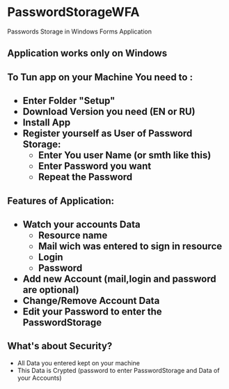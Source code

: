 # PasswordStorageWFA
Passwords Storage in Windows Forms Application
<h2>Application works only on Windows<h2>
<h2>To Tun app on your Machine You need to :<h2>
  <ul>
    <li>Enter Folder "Setup"</li>
    <li>Download Version you need (EN or RU)</li>
    <li>Install App</li>
    <li>Register yourself as User of Password Storage:
      <ul>
        <li>Enter You user Name (or smth like this)</il>
        <li>Enter Password you want</il>
        <li>Repeat the Password</il>
      </ul>
    </li>
  </ul>
<h2>Features of Application:<h2>
  <ul>
    <li>
      Watch your accounts Data
      <ul>
        <li>Resource name</li>
        <li>Mail wich was entered to sign in resource</li>
        <li>Login</li>
        <li>Password</li>
      </ul>
    </li>
    <li>Add new Account (mail,login and password are optional)</li>
    <li>Change/Remove Account Data</li>
    <li>Edit your Password to enter the PasswordStorage</li>
  </ul>
  
<h2>What's about Security?</h2>
<ul>
  <li>All Data you entered kept on your machine</li>
  <li>This Data is Crypted (password to enter PasswordStorage and Data of your Accounts)</li>
</ul>
